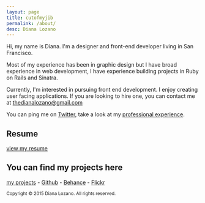 ```yaml
---
layout: page
title: cutofmyjib
permalink: /about/
desc: Diana Lozano
---
```

Hi, my name is Diana. I'm a designer and front-end developer living in San Francisco.

Most of my experience has been in graphic design but I have broad experience in web development, I have experience building projects in Ruby on Rails and Sinatra.

Currently, I'm interested in pursuing front end development. I enjoy creating user facing applications. If you are looking to hire one, you can contact me at [thedianalozano@gmail.com](mailto:thedianalozano@gmail.com)

You can ping me on [Twitter](http://twitter.com/bossigner), take a look at my [professional experience](http://www.linkedin.com/in/dianalozano).

## Resume
[view my resume](http://cutofmyjib.github.io/DianaLozano-Resume.pdf)

## You can find my projects here

[<abbr title="cutofmyjib projects">my projects</abbr>](http://cutofmyjib.github.io/) -
[Github](http://www.github.com/cutofmyjib) -
[Behance](http://www.behance.net/dianalozano) -
[Flickr](https://www.flickr.com/photos/alltomorrowsconcerts/sets)


<small>Copyright &copy; 2015 Diana Lozano. All rights reserved.</small>
